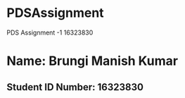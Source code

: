 # PDSAssignment
PDS Assignment -1 16323830
# Name: Brungi Manish Kumar
## Student ID Number: 16323830

